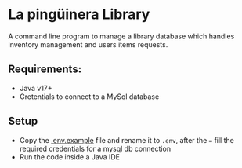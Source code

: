# La pingüinera Library

A command line program to manage a library database which handles inventory management and users items requests.

## Requirements:

- Java v17+
- Cretentials to connect to a MySql database

## Setup

- Copy the [.env.example](./.env) file and rename it to `.env`, after the `=` fill the required credentials for a mysql db connection
- Run the code inside a Java IDE
